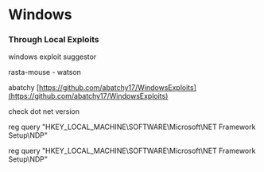 # Windows

### Through Local Exploits

windows exploit suggestor

rasta-mouse - watson

abatchy [https://github.com/abatchy17/WindowsExploits](https://github.com/abatchy17/WindowsExploits)

check dot net version

reg query "HKEY\_LOCAL\_MACHINE\SOFTWARE\Microsoft\NET Framework Setup\NDP"&#x20;

reg query "HKEY\_LOCAL\_MACHINE\SOFTWARE\Microsoft\NET Framework Setup\NDP"
